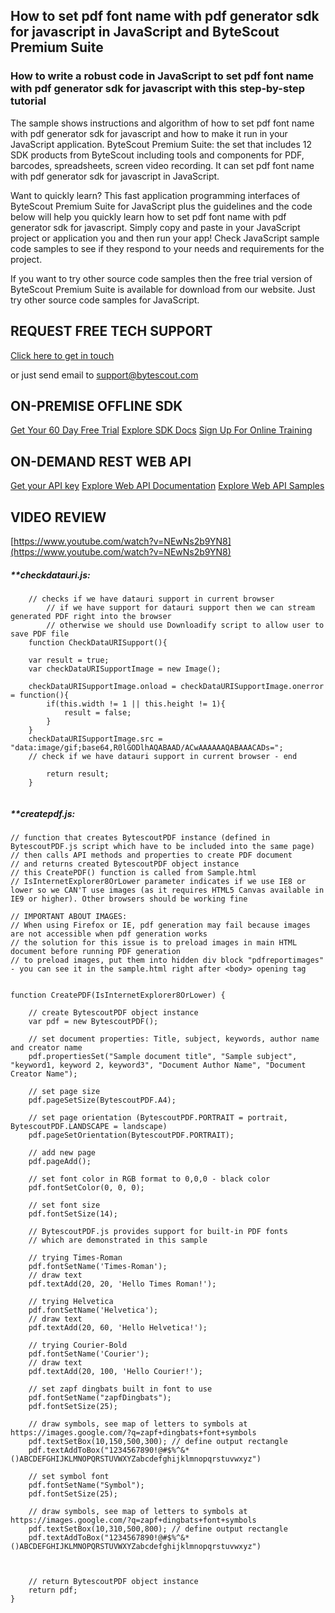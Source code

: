 ## How to set pdf font name with pdf generator sdk for javascript in JavaScript and ByteScout Premium Suite

### How to write a robust code in JavaScript to set pdf font name with pdf generator sdk for javascript with this step-by-step tutorial

The sample shows instructions and algorithm of how to set pdf font name with pdf generator sdk for javascript and how to make it run in your JavaScript application. ByteScout Premium Suite: the set that includes 12 SDK products from ByteScout including tools and components for PDF, barcodes, spreadsheets, screen video recording. It can set pdf font name with pdf generator sdk for javascript in JavaScript.

Want to quickly learn? This fast application programming interfaces of ByteScout Premium Suite for JavaScript plus the guidelines and the code below will help you quickly learn how to set pdf font name with pdf generator sdk for javascript.  Simply copy and paste in your JavaScript project or application you and then run your app! Check JavaScript sample code samples to see if they respond to your needs and requirements for the project.

If you want to try other source code samples then the free trial version of ByteScout Premium Suite is available for download from our website. Just try other source code samples for JavaScript.

## REQUEST FREE TECH SUPPORT

[Click here to get in touch](https://bytescout.zendesk.com/hc/en-us/requests/new?subject=ByteScout%20Premium%20Suite%20Question)

or just send email to [support@bytescout.com](mailto:support@bytescout.com?subject=ByteScout%20Premium%20Suite%20Question) 

## ON-PREMISE OFFLINE SDK 

[Get Your 60 Day Free Trial](https://bytescout.com/download/web-installer?utm_source=github-readme)
[Explore SDK Docs](https://bytescout.com/documentation/index.html?utm_source=github-readme)
[Sign Up For Online Training](https://academy.bytescout.com/)


## ON-DEMAND REST WEB API

[Get your API key](https://pdf.co/documentation/api?utm_source=github-readme)
[Explore Web API Documentation](https://pdf.co/documentation/api?utm_source=github-readme)
[Explore Web API Samples](https://github.com/bytescout/ByteScout-SDK-SourceCode/tree/master/PDF.co%20Web%20API)

## VIDEO REVIEW

[https://www.youtube.com/watch?v=NEwNs2b9YN8](https://www.youtube.com/watch?v=NEwNs2b9YN8)




<!-- code block begin -->

##### ****checkdatauri.js:**
    
```
	// checks if we have datauri support in current browser
        // if we have support for datauri support then we can stream generated PDF right into the browser
        // otherwise we should use Downloadify script to allow user to save PDF file
	function CheckDataURISupport(){

	var result = true;
	var checkDataURISupportImage = new Image();

	checkDataURISupportImage.onload = checkDataURISupportImage.onerror = function(){
		if(this.width != 1 || this.height != 1){
			result = false;
		}
	}
	checkDataURISupportImage.src = "data:image/gif;base64,R0lGODlhAQABAAD/ACwAAAAAAQABAAACADs=";
	// check if we have datauri support in current browser - end

		return result;
	}


```

<!-- code block end -->    

<!-- code block begin -->

##### ****createpdf.js:**
    
```
// function that creates BytescoutPDF instance (defined in BytescoutPDF.js script which have to be included into the same page)
// then calls API methods and properties to create PDF document
// and returns created BytescoutPDF object instance
// this CreatePDF() function is called from Sample.html
// IsInternetExplorer8OrLower parameter indicates if we use IE8 or lower so we CAN'T use images (as it requires HTML5 Canvas available in IE9 or higher). Other browsers should be working fine

// IMPORTANT ABOUT IMAGES: 
// When using Firefox or IE, pdf generation may fail because images are not accessible when pdf generation works
// the solution for this issue is to preload images in main HTML document before running PDF generation
// to preload images, put them into hidden div block "pdfreportimages" - you can see it in the sample.html right after <body> opening tag


function CreatePDF(IsInternetExplorer8OrLower) {

    // create BytescoutPDF object instance
    var pdf = new BytescoutPDF();

    // set document properties: Title, subject, keywords, author name and creator name
    pdf.propertiesSet("Sample document title", "Sample subject", "keyword1, keyword 2, keyword3", "Document Author Name", "Document Creator Name");

    // set page size
    pdf.pageSetSize(BytescoutPDF.A4);

    // set page orientation (BytescoutPDF.PORTRAIT = portrait, BytescoutPDF.LANDSCAPE = landscape)
    pdf.pageSetOrientation(BytescoutPDF.PORTRAIT);

    // add new page
    pdf.pageAdd();

    // set font color in RGB format to 0,0,0 - black color
    pdf.fontSetColor(0, 0, 0);

    // set font size
    pdf.fontSetSize(14);

    // BytescoutPDF.js provides support for built-in PDF fonts
    // which are demonstrated in this sample

    // trying Times-Roman
    pdf.fontSetName('Times-Roman');
    // draw text
    pdf.textAdd(20, 20, 'Hello Times Roman!');

    // trying Helvetica
    pdf.fontSetName('Helvetica');
    // draw text
    pdf.textAdd(20, 60, 'Hello Helvetica!');

    // trying Courier-Bold
    pdf.fontSetName('Courier');
    // draw text
    pdf.textAdd(20, 100, 'Hello Courier!');

    // set zapf dingbats built in font to use
    pdf.fontSetName("zapfDingbats");
    pdf.fontSetSize(25);

    // draw symbols, see map of letters to symbols at https://images.google.com/?q=zapf+dingbats+font+symbols
    pdf.textSetBox(10,150,500,300); // define output rectangle
    pdf.textAddToBox("1234567890!@#$%^&*()ABCDEFGHIJKLMNOPQRSTUVWXYZabcdefghijklmnopqrstuvwxyz")

    // set symbol font
    pdf.fontSetName("Symbol");
    pdf.fontSetSize(25);

    // draw symbols, see map of letters to symbols at https://images.google.com/?q=zapf+dingbats+font+symbols
    pdf.textSetBox(10,310,500,800); // define output rectangle
    pdf.textAddToBox("1234567890!@#$%^&*()ABCDEFGHIJKLMNOPQRSTUVWXYZabcdefghijklmnopqrstuvwxyz")

    

    // return BytescoutPDF object instance
    return pdf;
}


```

<!-- code block end -->